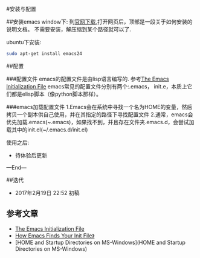 #安装与配置

##安装emacs
window下:
到[官网下载](http://ftp.gnu.org/gnu/emacs/windows/),打开网页后，顶部是一段关于如何安装的说明文档。
不需要安装，解压缩到某个路径就可以了.

ubuntu下安装:
```bash
sudo apt-get install emacs24
```

##配置

###配置文件
emacs的配置文件是由lisp语言编写的.
参考[The Emacs Initialization File](https://www.gnu.org/software/emacs/manual/html_node/emacs/Init-File.html)
emacs常见的配置文件分别有两个:.emacs， init.e，本质上它们都是elisp脚本（像python脚本那样）。

###emacs加载配置文件
1.Emacs会在系统中寻找一个名为HOME的变量，然后拷贝一个副本供自己使用，并在其指定的路径下寻找配置文件
2.通常，emacs会优先加载.emacs(~.emacs)，如果找不到，并且存在文件夹.emacs.d，会尝试加载其中的init.el(~/.emacs.d/init.el)




使用之后:

- 待体验后更新


—End—

##迭代


* 2017年2月19日 22:52 初稿

## 参考文章
- [The Emacs Initialization File](https://www.gnu.org/software/emacs/manual/html_node/emacs/Init-File.html)
- [How Emacs Finds Your Init File》](https://www.gnu.org/software/emacs/manual/html_node/emacs/Find-Init.html)
- [HOME and Startup Directories on MS-Windows](HOME and Startup Directories on MS-Windows)

